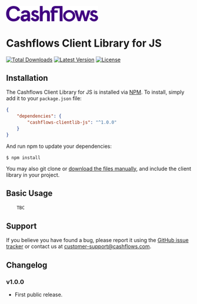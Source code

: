 <img src="https://raw.githubusercontent.com/Cashflows/cashflows-clientlib-js/main/src/img/cashflows-logo.svg" alt="Cashflows logo" width="250">

# Cashflows Client Library for JS #

[![Total Downloads](https://img.shields.io/npm/dt/cashflows-clientlib-js)](https://www.npmjs.com/package/cashflows-clientlib-js)
[![Latest Version](https://img.shields.io/npm/v/cashflows-clientlib-js)](https://www.npmjs.com/package/cashflows-clientlib-js)
[![License](https://img.shields.io/github/license/cashflows/cashflows-clientlib-js)](https://github.com/Cashflows/cashflows-clientlib-js/blob/main/LICENSE)

## Installation ##

The Cashflows Client Library for JS is installed via [NPM](https://www.npmjs.com/). To install, simply add it
to your `package.json` file:

```json
{
    "dependencies": {
        "cashflows-clientlib-js": "^1.0.0"
    }
}
```

And run npm to update your dependencies:

    $ npm install

You may also git clone or [download the files manually](https://github.com/cashflows/cashflows-clientlib-js/releases), and include the client library in your project.

## Basic Usage ##

```javascript
    TBC
```

## Support ##

If you believe you have found a bug, please report it using the [GitHub issue tracker](https://github.com/cashflows/cashflows-clientlib-js/issues) or
contact us at [customer-support@cashflows.com](mailto:customer-support@cashflows.com?subject=cashflows-clientlib-js%20Support).

## Changelog ##

### v1.0.0 ###

* First public release.